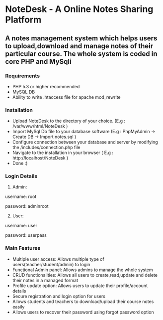 # NoteDesk - A Online Notes Sharing Platform

## A notes management system which helps users to upload,download and manage notes of their particular course. The whole system is coded in core PHP and MySqli

### Requirements

- PHP 5.3 or higher recommended
- MySQL DB
- Ability to write .htaccess file for apache mod_rewrite

### Installation

- Upload NoteDesk to the directory of your choice. (E.g : /var/www/html/NoteDesk )
- Import MySql Db file to your database software (E.g : PhpMyAdmin -> Create DB -> Import notes.sql )
- Configure connection between your database and server by modifying the /includes/connection.php file
- Navigate to the installation in your browser ( E.g : http://localhost/NoteDesk )
- Done :)

### Login Details

1. Admin:

username: root

password: adminroot

2. User:

username: user

password: userpass

### Main Features

- Multiple user access: Allows multiple type of users(teacher/student/admin) to login
- Functional Admin panel: Allows admins to manage the whole system
- CRUD functionalities: Allows all users to create,read,update and delete their notes in a managed format
- Profile update option: Allows users to update their profile/account details
- Secure registration and login option for users
- Allows students and teachers to download/upload their course notes easily
- Allows users to recover their password using forgot password option
